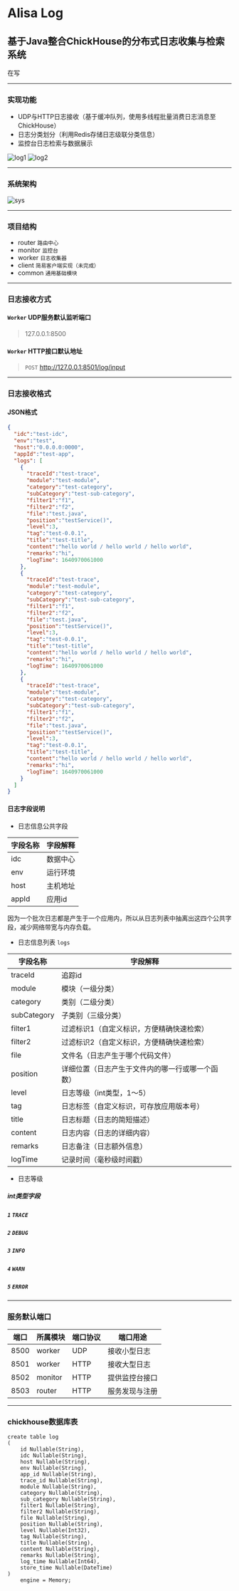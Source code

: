 # Alisa Log
## 基于Java整合ChickHouse的分布式日志收集与检索系统
在写
***

### 实现功能
* UDP与HTTP日志接收（基于缓冲队列，使用多线程批量消费日志消息至ChickHouse）
* 日志分类划分（利用Redis存储日志级联分类信息）
* 监控台日志检索与数据展示

![log1](/img/log1.png)
![log2](/img/log2.png)

***

### 系统架构

![sys](/img/sys.png)

***

### 项目结构
* router `路由中心`
* monitor `监控台`
* worker `日志收集器`
* client `简易客户端实现（未完成）`
* common `通用基础模块`

***

### 日志接收方式

#### `Worker` UDP服务默认监听端口
> 127.0.0.1:8500

#### `Worker` HTTP接口默认地址
> `POST` http://127.0.0.1:8501/log/input

***

### 日志接收格式
#### JSON格式
```json
{
  "idc":"test-idc",
  "env":"test",
  "host":"0.0.0.0:0000",
  "appId":"test-app",
  "logs": [
    {
      "traceId":"test-trace",
      "module":"test-module",
      "category":"test-category",
      "subCategory":"test-sub-category",
      "filter1":"f1",
      "filter2":"f2",
      "file":"test.java",
      "position":"testService()",
      "level":3,
      "tag":"test-0.0.1",
      "title":"test-title",
      "content":"hello world / hello world / hello world",
      "remarks":"hi",
      "logTime": 1640970061000
    },
    {
      "traceId":"test-trace",
      "module":"test-module",
      "category":"test-category",
      "subCategory":"test-sub-category",
      "filter1":"f1",
      "filter2":"f2",
      "file":"test.java",
      "position":"testService()",
      "level":3,
      "tag":"test-0.0.1",
      "title":"test-title",
      "content":"hello world / hello world / hello world",
      "remarks":"hi",
      "logTime": 1640970061000
    },
    {
      "traceId":"test-trace",
      "module":"test-module",
      "category":"test-category",
      "subCategory":"test-sub-category",
      "filter1":"f1",
      "filter2":"f2",
      "file":"test.java",
      "position":"testService()",
      "level":3,
      "tag":"test-0.0.1",
      "title":"test-title",
      "content":"hello world / hello world / hello world",
      "remarks":"hi",
      "logTime": 1640970061000
    }
  ]
}
```
#### 日志字段说明
* 日志信息公共字段

| 字段名称  | 字段解释 |
|-------|------|
| idc   | 数据中心 |
| env   | 运行环境 |
| host  | 主机地址 |
| appId | 应用id |

因为一个批次日志都是产生于一个应用内，所以从日志列表中抽离出这四个公共字段，减少网络带宽与内存负载。

* 日志信息列表 `logs`

| 字段名称        | 字段解释                     |
|-------------|--------------------------|
| traceId     | 追踪id                     |
| module      | 模块（一级分类）                 |
| category    | 类别（二级分类）                 |
| subCategory | 子类别（三级分类）                |
| filter1     | 过滤标识1（自定义标识，方便精确快速检索）    |
| filter2     | 过滤标识2（自定义标识，方便精确快速检索）    |
| file        | 文件名（日志产生于哪个代码文件）         |
| position    | 详细位置（日志产生于文件内的哪一行或哪一个函数） |
| level       | 日志等级（int类型，1～5）          |
| tag         | 日志标签（自定义标识，可存放应用版本号）     |
| title       | 日志标题（日志的简短描述）            |
| content     | 日志内容（日志的详细内容）            |
| remarks     | 日志备注（日志额外信息）             |
| logTime     | 记录时间（毫秒级时间戳）             |

* 日志等级
##### int类型字段
##### `1` `TRACE`
##### `2` `DEBUG`
##### `3` `INFO`
##### `4` `WARN`
##### `5` `ERROR`
***

### 服务默认端口
| 端口   | 所属模块    | 端口协议 | 端口用途    | 
|------|---------|------|---------|
| 8500 | worker  | UDP  | 接收小型日志  |
| 8501 | worker  | HTTP | 接收大型日志  |
| 8502 | monitor | HTTP | 提供监控台接口 |
| 8503 | router  | HTTP | 服务发现与注册 |
***

### chickhouse数据库表

```clickhouse
create table log
(
    id Nullable(String),
    idc Nullable(String),
    host Nullable(String),
    env Nullable(String),
    app_id Nullable(String),
    trace_id Nullable(String),
    module Nullable(String),
    category Nullable(String),
    sub_category Nullable(String),
    filter1 Nullable(String),
    filter2 Nullable(String),
    file Nullable(String),
    position Nullable(String),
    level Nullable(Int32),
    tag Nullable(String),
    title Nullable(String),
    content Nullable(String),
    remarks Nullable(String),
    log_time Nullable(Int64),
    store_time Nullable(DateTime)
)
    engine = Memory;
```
